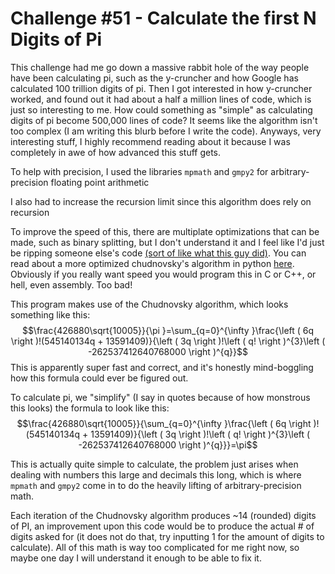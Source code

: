 # Challenge #51 - Calculate the first N Digits of Pi

This challenge had me go down a massive rabbit hole of the way people have been calculating pi, such as the y-cruncher and how Google has calculated 100 trillion digits of pi. Then I got interested in how y-cruncher worked, and found out it had about a half a million lines of code, which is just so interesting to me. How could something as "simple" as calculating digits of pi become 500,000 lines of code? It seems like the algorithm isn't too complex (I am writing this blurb before I write the code). Anyways, very interesting stuff, I highly recommend reading about it because I was completely in awe of how advanced this stuff gets.

To help with precision, I used the libraries `mpmath` and `gmpy2` for arbitrary-precision floating point arithmetic 

I also had to increase the recursion limit since this algorithm does rely on recursion

To improve the speed of this, there are multiplate optimizations that can be made, such as binary splitting, but I don't understand it and I feel like I'd just be ripping someone else's code [(sort of like what this guy did)](https://pi-calculator.netlify.app). You can read about a more optimized chudnovsky's algorithm in python [here](https://www.craig-wood.com/nick/articles/pi-chudnovsky/). Obviously if you really want speed you would program this in C or C++, or hell, even assembly. Too bad!

This program makes use of the Chudnovsky algorithm, which looks something like this:
$$\frac{426880\sqrt{10005}}{\pi }=\sum_{q=0}^{\infty }\frac{\left ( 6q \right )!(545140134q + 13591409)}{\left ( 3q \right )!\left ( q! \right )^{3}\left ( -262537412640768000 \right )^{q}}$$
This is apparently super fast and correct, and it's honestly mind-boggling how this formula could ever be figured out.

To calculate pi, we "simplify" (I say in quotes because of how monstrous this looks) the formula to look like this:
$$\frac{426880\sqrt{10005}}{\sum_{q=0}^{\infty }\frac{\left ( 6q \right )!(545140134q + 13591409)}{\left ( 3q \right )!\left ( q! \right )^{3}\left ( -262537412640768000 \right )^{q}}}=\pi$$

This is actually quite simple to calculate, the problem just arises when dealing with numbers this large and decimals this long, which is where `mpmath` and `gmpy2` come in to do the heavily lifting of arbitrary-precision math. 

Each iteration of the Chudnovsky algorithm produces ~14 (rounded) digits of PI, an improvement upon this code would be to produce the actual # of digits asked for (it does not do that, try inputting 1 for the amount of digits to calculate). All of this math is way too complicated for me right now, so maybe one day I will understand it enough to be able to fix it.